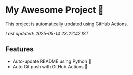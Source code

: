 # My Awesome Project 🚀

This project is automatically updated using GitHub Actions.

_Last updated: 2025-05-14 23:22:42 IST_

## Features
- Auto-update README using Python 🐍
- Auto Git push with GitHub Actions 🤖
